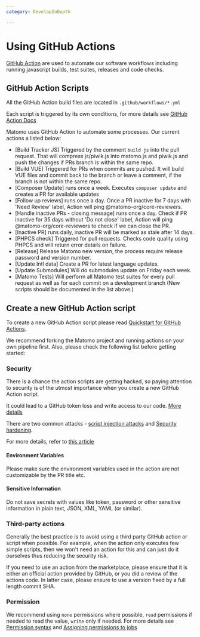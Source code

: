 ```yaml
---
category: DevelopInDepth

---
```

# Using GitHub Actions

[GitHub Action](https://github.com/features/actions) are used to automate our software workflows including running javascript builds, test suites, releases and code checks.


## GitHub Action Scripts

All the GitHub Action build files are located in `.github/workflows/*.yml`

Each script is triggered by its own conditions, for more details see [GitHub Action Docs](https://docs.github.com/en/actions)

Matomo uses GitHub Action to automate some processes. Our current actions a listed below:
- [Build Tracker JS] Triggered by the comment `build js` into the pull request. That will compress js/piwik.js into matomo.js and piwik.js and push the changes if PRs branch is within the same repo.
- [Build VUE] Triggered for PRs when commits are pushed. It will build VUE files and commit back to the branch or leave a comment, if the branch is not within the same repo.
- [Composer Update] runs once a week. Executes `composer update` and creates a PR for available updates
- [Follow up reviews] runs once a day. Once a PR inactive for 7 days with 'Need Review' label, Action will ping @matomo-org/core-reviewers.
- [Handle inactive PRs - closing message] runs once a day. Check if PR inactive for 35 days without 'Do not close' label, Action will ping @matomo-org/core-reviewers to check if we can close the PR.
- [Inactive PR] runs daily, inactive PR will be marked as stale after 14 days.
- [PHPCS check] Triggered for pull requests. Checks code quality using PHPCS and will return error details on failure.
- [Release] Release Matomo new version, the process require release password and version number.
- [Update Intl data] Create a PR for latest language updates. 
- [Update Submodules] Will do submodules update on Friday each week.
- [Matomo Tests] Will perform all Matomo test suites for every pull request as well as for each commit on a development branch
(New scripts should be documented in the list above.)

## Create a new GitHub Action script

To create a new GitHub Action script please read [Quickstart for GitHub Actions](https://docs.github.com/en/actions/quickstart).

We recommend forking the Matomo project and running actions on your own pipeline first. Also, please check the following list before getting started:

### Security

There is a chance the action scripts are getting hacked, so paying attention to security is of the utmost importance when you create a new GitHub Action script. 

It could lead to a GitHub token loss and write access to our code. [More details](https://docs.github.com/en/actions/security-guides/security-hardening-for-github-actions#stealing-the-jobs-github_token)

There are two common attacks - [script injection attacks](https://docs.github.com/en/actions/learn-github-actions/security-hardening-for-github-actions#example-of-a-script-injection-attack) and [Security hardening](https://docs.github.com/en/actions/security-guides/security-hardening-for-github-actions).

For more details, refer to [this article](https://docs.github.com/en/actions/security-guides/security-hardening-for-github-actions#overview)

#### Environment Variables
Please make sure the environment variables used in the action are not customizable by the PR title etc.

#### Sensitive Information
Do not save secrets with values like token, password or other sensitive information in plain text, JSON, XML, YAML (or similar).

### Third-party actions

Generally the best practice is to avoid using a third party GitHub action or script when possible. For example, when the action only executes few simple scripts, then we won't need an action for this and can just do it ourselves thus reducing the security risk.

If you need to use an action from the marketplace, please ensure that it is either an official action provided by GitHub, or you did a review of the actions code. In latter case, please ensure to use a version fixed by a full length commit SHA.


### Permission
We recommend using `none` permissions where possible, `read` permissions if needed to read the value, `write` only if needed. For more details see [Permission syntax](https://docs.github.com/en/actions/using-workflows/workflow-syntax-for-github-actions#permissions) and [Assigning permissions to jobs](https://docs.github.com/en/enterprise-cloud@latest/actions/using-jobs/assigning-permissions-to-jobs) 
